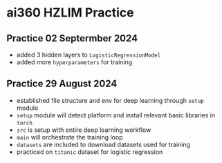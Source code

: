 # ai360 HZLIM Practice

## Practice 02 Septermber 2024
- added 3 hidden layers to `LogisticRegressionModel`
- added more `hyperparameters` for training

## Practice 29 August 2024
- established file structure and env for deep learning through `setup` module
- `setup` module will detect platform and install relevant basic libraries in `torch`
- `src` is setup with entire deep learning workflow
- `main` will orchestrate the training loop
- `datasets` are included to download datasets used for training
- practiced on `titanic` dataset for logistic regression